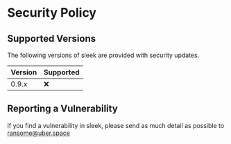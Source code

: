 # Security Policy

## Supported Versions

The following versions of sleek are provided with security updates.

| Version | Supported          |
| ------- | ------------------ |
| 0.9.x   | :x: |

## Reporting a Vulnerability

If you find a vulnerability in sleek, please send as much detail as possible to ransome@uber.space
